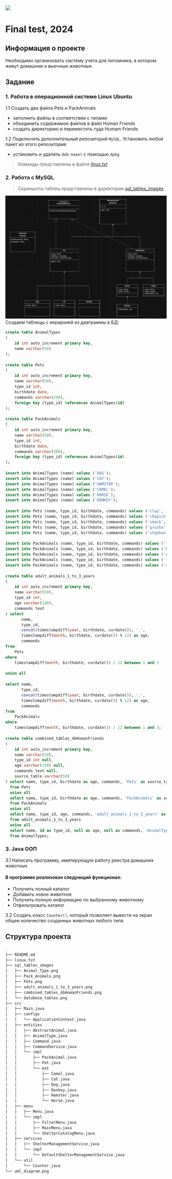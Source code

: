 ![](https://upload.wikimedia.org/wikipedia/ru/4/48/Geekbrains_logo.svg)

# Final test, 2024

## Информация о проекте

Необходимо организовать систему учета для питомника, в котором живут домашние и вьючные животные.

## Задание

### 1. Работа в операционной системе Linux Ubuntu
1.1 Создать два файла Pets и PackAnimals
- заполнить файлы в соответствии с типами
- объединить содержимое файлов в файл Human Friends
- создать директорию и переместить туда Humam Friends

1.2 Подключить дополнительный репозиторий `MySQL`. Установить любой пакет из этого репозитория  
- установить и удалить `deb-пакет` с помощью `dpkg`
> Команды представлены в файле [*linux.txt*](linux.txt)

### 2. Работа с MySQL
> Скриншоты таблиц представлены в директории [sql_tables_images](sql_tables_images)
> 
![](uml_diagram.png)
Создаем таблицы с иерархией из диаграммы в БД:

```sql
create table AnimalTypes
(
    id int auto_increment primary key,
    name varchar(50)
);

create table Pets
(
    id int auto_increment primary key,
    name varchar(50),
    type_id int,
    birthdate date,
    commands varchar(200),
    foreign key (type_id) references AnimalTypes(id)
);

create table PackAnimals
(
    id int auto_increment primary key,
    name varchar(50),
    type_id int,
    birthdate date,
    commands varchar(200),
    foreign key (type_id) references AnimalTypes(id)
);

insert into AnimalTypes (name) values ('DOG');
insert into AnimalTypes (name) values ('CAT');
insert into AnimalTypes (name) values ('HAMSTER');
insert into AnimalTypes (name) values ('CAMEL');
insert into AnimalTypes (name) values ('HORSE');
insert into AnimalTypes (name) values ('DONKEY');

insert into Pets (name, type_id, birthdate, commands) values ('clay', 1, '2015-04-13', 'sit, stay, fetch');
insert into Pets (name, type_id, birthdate, commands) values ('chopick', 2, '2022-08-01', 'paw');
insert into Pets (name, type_id, birthdate, commands) values ('smack', 3, '2023-01-10', 'roll, hide');
insert into Pets (name, type_id, birthdate, commands) values ('grusha', 1, '2011-12-25', 'sit, paw, bark');
insert into Pets (name, type_id, birthdate, commands) values ('stephan', 2, '2024-01-01', 'jump');

insert into PackAnimals (name, type_id, birthdate, commands) values ('layla', 5, '2020-07-19', 'canter, load');
insert into PackAnimals (name, type_id, birthdate, commands) values ('bogdan', 4, '2022-03-27', 'load');
insert into PackAnimals (name, type_id, birthdate, commands) values ('parsifal', 6, '2023-01-10', 'walk, sit');
insert into PackAnimals (name, type_id, birthdate, commands) values ('frida', 5, '2019-12-25', 'gallop, canter');
insert into PackAnimals (name, type_id, birthdate, commands) values ('simon', 6, '2021-05-08', 'walk, load');

create table adult_animals_1_to_3_years
(
    id int auto_increment primary key,
    name varchar(50),
    type_id int,
    age varchar(100),
    commands text
) select 
	   name, 
	   type_id, 
	   concat(timestampdiff(year, birthdate, curdate()), '.',
	   timestampdiff(month, birthdate, curdate()) % 12) as age,
       commands
from 
	Pets
where 
	timestampdiff(month, birthdate, curdate()) / 12 between 1 and 3
    
union all

select name, 
	   type_id, 
	   concat(timestampdiff(year, birthdate, curdate()), '.',
	   timestampdiff(month, birthdate, curdate()) % 12) as age,
       commands
from 
	PackAnimals
where 
	timestampdiff(month, birthdate, curdate()) / 12 between 1 and 3;     

create table combined_tables_dbHumanFriends
(
    id int auto_increment primary key,
    name varchar(50),
    type_id int null,
    age varchar(100) null,
    commands text null,
    source_table varchar(50)
) select name, type_id, birthdate as age, commands, 'Pets' as source_table 
  from Pets
  union all
  select name, type_id, birthdate as age, commands, 'PackAnimals' as source_table 
  from PackAnimals
  union all
  select name, type_id, age, commands, 'adult_animals_1_to_3_years' as source_table 
  from adult_animals_1_to_3_years
  union all
  select name, id as type_id, null as age, null as commands, 'AnimalTypes' as source_table
  from AnimalTypes;
```
### 3. Java OOП

3.1 Написать программу, имитирующую работу реестра домашних животных

#### В программе реализован следующий функционал:

- Получить полный каталог
- Добавить новое животное
- Получить полную информацию по выбранному животному
- Отфильтровать каталог

3.2 Создать класс `Counter()`, который позволяет вывести на экран общее количество созданных животных любого типа

## Структура проекта 

```txt
.
├── README.md
├── linux.txt
├── sql_tables_images
│   ├── Animal_Type.png
│   ├── Pack_Animals.png
│   ├── Pets.png
│   ├── adult_animals_1_to_3_years.png
│   ├── combined_tables_dbHumanFriends.png
│   └── database_tables.png
├── src
│   ├── Main.java
│   ├── configs
│   │   └── ApplicationContext.java
│   ├── entities
│   │   ├── AbstractAnimal.java
│   │   ├── AnimalType.java
│   │   ├── Command.java
│   │   ├── CommandService.java
│   │   └── impl
│   │       ├── PackAnimal.java
│   │       ├── Pet.java
│   │       └── ext
│   │           ├── Camel.java
│   │           ├── Cat.java
│   │           ├── Dog.java
│   │           ├── Donkey.java
│   │           ├── Hamster.java
│   │           └── Horse.java
│   ├── menu
│   │   ├── Menu.java
│   │   └── impl
│   │       ├── FilterMenu.java
│   │       ├── MainMenu.java
│   │       └── ShelterCatalogMenu.java
│   ├── services
│   │   ├── ShelterManagementService.java
│   │   └── impl
│   │       └── DefaultShelterManagementService.java
│   └── util
│       └── Counter.java
└── uml_diagram.png
```
